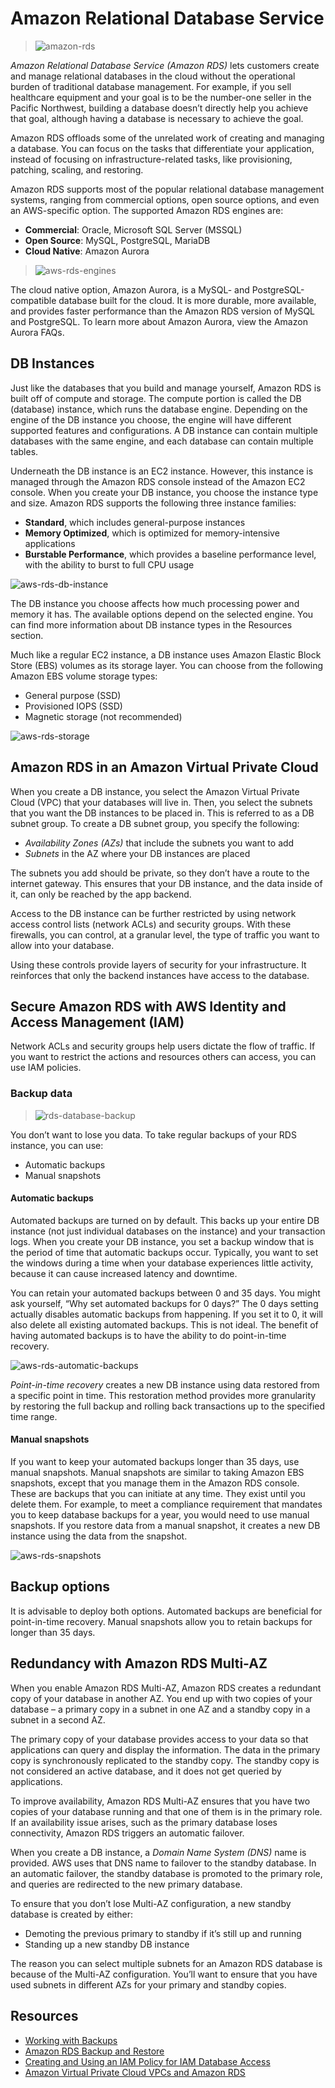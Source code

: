 # Amazon Relational Database Service

> ![amazon-rds](../assets/img/amazon-rds.png)

*Amazon Relational Database Service (Amazon RDS)* lets customers create and manage relational databases in the cloud without the operational burden of traditional database management. For example, if you sell healthcare equipment and your goal is to be the number-one seller in the Pacific Northwest, building a database doesn’t directly help you achieve that goal, although having a database is necessary to achieve the goal.

Amazon RDS offloads some of the unrelated work of creating and managing a database. You can focus on the tasks that differentiate your application, instead of focusing on infrastructure-related tasks, like provisioning, patching, scaling, and restoring.

Amazon RDS supports most of the popular relational database management systems, ranging from commercial options, open source options, and even an AWS-specific option. The supported Amazon RDS engines are:

* **Commercial**: Oracle, Microsoft SQL Server (MSSQL)
* **Open Source**: MySQL, PostgreSQL, MariaDB
* **Cloud Native**: Amazon Aurora

> ![aws-rds-engines](../assets/img/aws-rds-engines.png)

The cloud native option, Amazon Aurora, is a MySQL- and PostgreSQL-compatible database built for the cloud. It is more durable, more available, and provides faster performance than the Amazon RDS version of MySQL and PostgreSQL. To learn more about Amazon Aurora, view the Amazon Aurora FAQs.

## DB Instances
Just like the databases that you build and manage yourself, Amazon RDS is built off of compute and storage. The compute portion is called the DB (database) instance, which runs the database engine. Depending on the engine of the DB instance you choose, the engine will have different supported features and configurations. A DB instance can contain multiple databases with the same engine, and each database can contain multiple tables.

Underneath the DB instance is an EC2 instance. However, this instance is managed through the Amazon RDS console instead of the Amazon EC2 console. When you create your DB instance, you choose the instance type and size. Amazon RDS supports the following three instance families:

* **Standard**, which includes general-purpose instances
* **Memory Optimized**, which is optimized for memory-intensive applications
* **Burstable Performance**, which provides a baseline performance level, with the ability to burst to full CPU usage

![aws-rds-db-instance](../assets/img/aws-rds-db-instance.png)

The DB instance you choose affects how much processing power and memory it has. The available options depend on the selected engine. You can find more information about DB instance types in the Resources section.

Much like a regular EC2 instance, a DB instance uses Amazon Elastic Block Store (EBS) volumes as its storage layer. You can choose from the following Amazon EBS volume storage types:

* General purpose (SSD)
* Provisioned IOPS (SSD)
* Magnetic storage (not recommended)

![aws-rds-storage](../assets/img/aws-rds-storage.jpg)

## Amazon RDS in an Amazon Virtual Private Cloud
When you create a DB instance, you select the Amazon Virtual Private Cloud (VPC) that your databases will live in. Then, you select the subnets that you want the DB instances to be placed in. This is referred to as a DB subnet group. To create a DB subnet group, you specify the following:
* *Availability Zones (AZs)* that include the subnets you want to add
* *Subnets* in the AZ where your DB instances are placed

The subnets you add should be private, so they don’t have a route to the internet gateway. This ensures that your DB instance, and the data inside of it, can only be reached by the app backend.

Access to the DB instance can be further restricted by using network access control lists (network ACLs) and security groups. With these firewalls, you can control, at a granular level, the type of traffic you want to allow into your database.

Using these controls provide layers of security for your infrastructure. It reinforces that only the backend instances have access to the database.

## Secure Amazon RDS with AWS Identity and Access Management (IAM)
Network ACLs and security groups help users dictate the flow of traffic. If you want to restrict the actions and resources others can access, you can use IAM policies.

### Backup data

> ![rds-database-backup](../assets/img/rds-database-backup.png)

You don’t want to lose you data. To take regular backups of your RDS instance, you can use:

* Automatic backups
* Manual snapshots

#### Automatic backups
Automated backups are turned on by default. This backs up your entire DB instance (not just individual databases on the instance) and your transaction logs. When you create your DB instance, you set a backup window that is the period of time that automatic backups occur. Typically, you want to set the windows during a time when your database experiences little activity, because it can cause increased latency and downtime.

You can retain your automated backups between 0 and 35 days. You might ask yourself, “Why set automated backups for 0 days?” The 0 days setting actually disables automatic backups from happening. If you set it to 0, it will also delete all existing automated backups. This is not ideal. The benefit of having automated backups is to have the ability to do point-in-time recovery.

![aws-rds-automatic-backups](../assets/img/aws-rds-automatic-backups.jpg)

*Point-in-time recovery* creates a new DB instance using data restored from a specific point in time. This restoration method provides more granularity by restoring the full backup and rolling back transactions up to the specified time range.

#### Manual snapshots
If you want to keep your automated backups longer than 35 days, use manual snapshots. Manual snapshots are similar to taking Amazon EBS snapshots, except that you manage them in the Amazon RDS console. These are backups that you can initiate at any time. They exist until you delete them. For example, to meet a compliance requirement that mandates you to keep database backups for a year, you would need to use manual snapshots. If you restore data from a manual snapshot, it creates a new DB instance using the data from the snapshot.

![aws-rds-snapshots](../assets/img/aws-rds-snapshots.jpg)

## Backup options
It is advisable to deploy both options. Automated backups are beneficial for point-in-time recovery. Manual snapshots allow you to retain backups for longer than 35 days. 

## Redundancy with Amazon RDS Multi-AZ
When you enable Amazon RDS Multi-AZ, Amazon RDS creates a redundant copy of your database in another AZ. You end up with two copies of your database – a primary copy in a subnet in one AZ and a standby copy in a subnet in a second AZ.

The primary copy of your database provides access to your data so that applications can query and display the information. The data in the primary copy is synchronously replicated to the standby copy. The standby copy is not considered an active database, and it does not get queried by applications.

To improve availability, Amazon RDS Multi-AZ ensures that you have two copies of your database running and that one of them is in the primary role. If an availability issue arises, such as the primary database loses connectivity, Amazon RDS triggers an automatic failover.

When you create a DB instance, a *Domain Name System (DNS)* name is provided. AWS uses that DNS name to failover to the standby database. In an automatic failover, the standby database is promoted to the primary role, and queries are redirected to the new primary database.

To ensure that you don’t lose Multi-AZ configuration, a new standby database is created by either:
* Demoting the previous primary to standby if it’s still up and running
* Standing up a new standby DB instance

The reason you can select multiple subnets for an Amazon RDS database is because of the Multi-AZ configuration. You’ll want to ensure that you have used subnets in different AZs for your primary and standby copies.

## Resources
* [Working with Backups](https://docs.aws.amazon.com/AmazonRDS/latest/UserGuide/USER_WorkingWithAutomatedBackups.html)
* [Amazon RDS Backup and Restore](https://aws.amazon.com/rds/details/backup/)
* [Creating and Using an IAM Policy for IAM Database Access](https://docs.aws.amazon.com/AmazonRDS/latest/UserGuide/UsingWithRDS.IAMDBAuth.IAMPolicy.html)
* [Amazon Virtual Private Cloud VPCs and Amazon RDS](https://docs.aws.amazon.com/AmazonRDS/latest/UserGuide/USER_VPC.html)